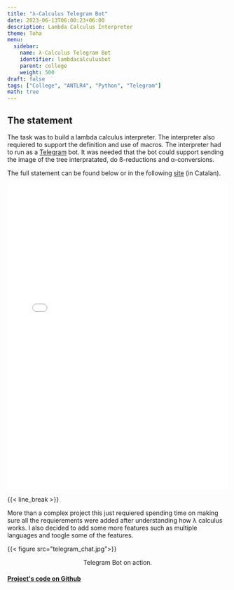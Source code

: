 ```yaml
---
title: "λ-Calculus Telegram Bot"
date: 2023-06-13T06:00:23+06:00
description: Lambda Calculus Interpreter
theme: Toha
menu:
  sidebar:
    name: λ-Calculus Telegram Bot
    identifier: lambdacalculusbot
    parent: college
    weight: 500
draft: false
tags: ["College", "ANTLR4", "Python", "Telegram"]
math: true
---
```


## The statement
The task was to build a lambda calculus interpreter. The interpreter also requiered to support the definition and use of macros. The interpreter had to run as a [Telegram](https://telegram.org/) bot. It was needed that the bot could support sending the image of the tree interpratated, do ß-reductions and α-conversions.

The full statement can be found below or in the following [site](https://gebakx.github.io/lp-achurch-23/) (in Catalan). 

<embed src="lp-achurch-23-enunciat.pdf" width="100%" height="700" type="application/pdf">

{{< line_break >}}

More than a complex project this just requiered spending time on making sure all the requierements were added after understanding how λ calculus works. I also decided to add some more features such as multiple languages and toogle some of the features.


{{< figure src="telegram_chat.jpg">}}
<p style="text-align: center; width:">Telegram Bot on action.</p>
 
#### [Project's code on Github <i class="fab fa-github"></i> ](https://github.com/miquelt9/LP-FIB/tree/main/AChurch) 

